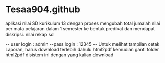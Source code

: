 # Tesaa904.github
aplikasi nilai SD kurikulum 13 dengan proses mengubah total jumalah nilai per mata pelajaran dalam 1 semester ke bentuk predikat dan mendapat diskripsi.
nilai rekap sd

-- user login : admin
--pass login : 12345
-- Untuk melihat tampilan cetak Laporan, harus download terlebih dahulu html2pdf kemudian ganti folder html2pdf disistem ini dengan yang kalian download
